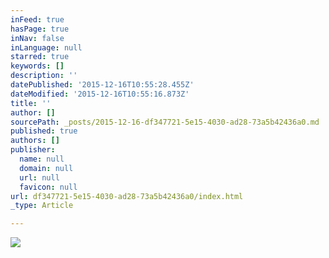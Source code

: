 ```yaml
---
inFeed: true
hasPage: true
inNav: false
inLanguage: null
starred: true
keywords: []
description: ''
datePublished: '2015-12-16T10:55:28.455Z'
dateModified: '2015-12-16T10:55:16.873Z'
title: ''
author: []
sourcePath: _posts/2015-12-16-df347721-5e15-4030-ad28-73a5b42436a0.md
published: true
authors: []
publisher:
  name: null
  domain: null
  url: null
  favicon: null
url: df347721-5e15-4030-ad28-73a5b42436a0/index.html
_type: Article

---
```

![](https://s3-us-west-2.amazonaws.com/the-grid-img/p/a3be31c3d1951cbdd0023f0413e0ad1bb6ca424e.jpg)
